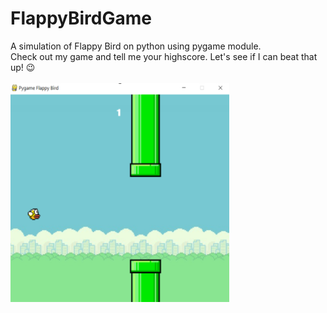 # FlappyBirdGame

A simulation of Flappy Bird on python using pygame module.<br>
Check out my game and tell me your highscore. Let's see if I can beat that up! :wink:<br>
<br>
<img src="image.jpg" alt="Preview" width="350" height="350">
